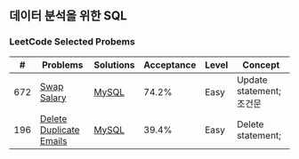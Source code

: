 ## 데이터 분석을 위한 SQL 

### LeetCode Selected Probems
 
| # | Problems | Solutions | Acceptance | Level | Concept |
|----|----------|-----------|-------|------| --------|
| 672 | [Swap Salary](https://leetcode.com/problems/swap-salary/) | [MySQL](./LeetCode/[627]Swap_Salary.sql) | 74.2% | Easy | Update statement; 조건문|
| 196 | [Delete Duplicate Emails](https://leetcode.com/problems/delete-duplicate-emails/) | [MySQL](./LeetCode/[196]Delete_Duplicate_Emails.sql) | 39.4% | Easy | Delete statement; |